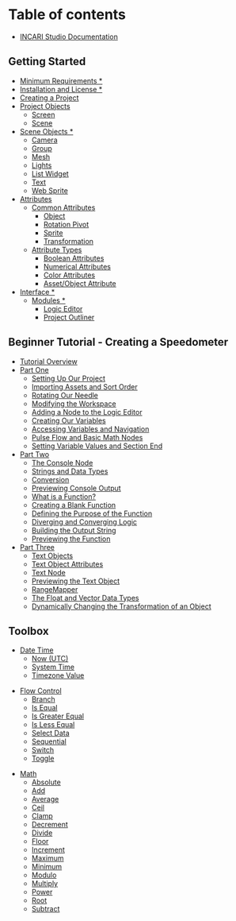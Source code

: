 # Table of contents

* [INCARI Studio Documentation](README.md)

## Getting Started

* [Minimum Requirements \*](getting-started/requirements.md)
* [Installation and License \*](getting-started/installation.md)
* [Creating a Project](getting-started/creating-a-project.md)
* [Project Objects](getting-started/project-objects/README.md)
  * [Screen](getting-started/project-objects/screen.md)
  * [Scene](getting-started/project-objects/scene.md)
* [Scene Objects \*](getting-started/scene-objects/README.md)
  * [Camera](getting-started/scene-objects/camera.md)
  * [Group](getting-started/scene-objects/group.md)
  * [Mesh](getting-started/scene-objects/mesh.md)
  * [Lights](getting-started/scene-objects/lights.md)
  * [List Widget](getting-started/scene-objects/list-widget.md)
  * [Text](getting-started/scene-objects/text.md)
  * [Web Sprite](getting-started/scene-objects/web-sprite.md)
* [Attributes](getting-started/attributes/README.md)
  * [Common Attributes](getting-started/attributes/common-attributes/README.md)
    * [Object](getting-started/attributes/common-attributes/object.md)
    * [Rotation Pivot](getting-started/attributes/common-attributes/rotation-pivot.md)
    * [Sprite](getting-started/attributes/common-attributes/sprite.md)
    * [Transformation](getting-started/attributes/common-attributes/transformation.md)
  * [Attribute Types](getting-started/attributes/attribute-types/README.md)
    * [Boolean Attributes](getting-started/attributes/attribute-types/boolean-attributes.md)
    * [Numerical Attributes](getting-started/attributes/attribute-types/numerical-attributes.md)
    * [Color Attributes](getting-started/attributes/attribute-types/color-attributes.md)
    * [Asset/Object Attribute](getting-started/attributes/attribute-types/asset-object-attribute.md)
* [Interface \*](getting-started/interface/README.md)
  * [Modules \*](getting-started/interface/managers-editors-and-outliners/README.md)
    * [Logic Editor](getting-started/interface/managers-editors-and-outliners/logic-editor.md)
    * [Project Outliner](getting-started/interface/managers-editors-and-outliners/project-outliner.md)

## Beginner Tutorial - Creating a Speedometer

* [Tutorial Overview](beginner-tutorial-creating-a-speedometer/tutorial-overview.md)
* [Part One](beginner-tutorial-creating-a-speedometer/part-one/README.md)
  * [Setting Up Our Project](beginner-tutorial-creating-a-speedometer/part-one/setting-up-our-project.md)
  * [Importing Assets and Sort Order](beginner-tutorial-creating-a-speedometer/part-one/importing-assets.md)
  * [Rotating Our Needle](beginner-tutorial-creating-a-speedometer/part-one/rotating-our-needle.md)
  * [Modifying the Workspace](beginner-tutorial-creating-a-speedometer/part-one/modifying-the-workspace.md)
  * [Adding a Node to the Logic Editor](beginner-tutorial-creating-a-speedometer/part-one/adding-a-node-to-the-logic-editor.md)
  * [Creating Our Variables](beginner-tutorial-creating-a-speedometer/part-one/creating-our-variables.md)
  * [Accessing Variables and Navigation](beginner-tutorial-creating-a-speedometer/part-one/accessing-variables-and-navigation.md)
  * [Pulse Flow and Basic Math Nodes](beginner-tutorial-creating-a-speedometer/part-one/pulse-flow-and-basic-math-nodes.md)
  * [Setting Variable Values and Section End](beginner-tutorial-creating-a-speedometer/part-one/setting-variable-values-and-section-end.md)
* [Part Two](beginner-tutorial-creating-a-speedometer/part-two/README.md)
  * [The Console Node](beginner-tutorial-creating-a-speedometer/part-two/using-console-to-debug.md)
  * [Strings and Data Types](beginner-tutorial-creating-a-speedometer/part-two/strings-and-data-types.md)
  * [Conversion](beginner-tutorial-creating-a-speedometer/part-two/conversion.md)
  * [Previewing Console Output](beginner-tutorial-creating-a-speedometer/part-two/previewing-console-output.md)
  * [What is a Function?](beginner-tutorial-creating-a-speedometer/part-two/creating-a-function.md)
  * [Creating a Blank Function](beginner-tutorial-creating-a-speedometer/part-two/creating-a-blank-function.md)
  * [Defining the Purpose of the Function](beginner-tutorial-creating-a-speedometer/part-two/defining-the-purpose-of-the-function.md)
  * [Diverging and Converging Logic](beginner-tutorial-creating-a-speedometer/part-two/creating-a-function-part-two.md)
  * [Building the Output String](beginner-tutorial-creating-a-speedometer/part-two/building-the-output-string-and-section-end.md)
  * [Previewing the Function](beginner-tutorial-creating-a-speedometer/part-two/previewing-the-function.md)
* [Part Three](beginner-tutorial-creating-a-speedometer/part-three/README.md)
  * [Text Objects](beginner-tutorial-creating-a-speedometer/part-three/text-objects.md)
  * [Text Object Attributes](beginner-tutorial-creating-a-speedometer/part-three/text-object-attributes.md)
  * [Text Node](beginner-tutorial-creating-a-speedometer/part-three/text-node.md)
  * [Previewing the Text Object](beginner-tutorial-creating-a-speedometer/part-three/previewing-the-text-object.md)
  * [RangeMapper](beginner-tutorial-creating-a-speedometer/part-three/rotating-the-needle.md)
  * [The Float and Vector Data Types](beginner-tutorial-creating-a-speedometer/part-three/the-float-and-vector-data-types.md)
  * [Dynamically Changing the Transformation of an Object](beginner-tutorial-creating-a-speedometer/part-three/dynamically-changing-the-transformation-of-an-object.md)

## Toolbox
<!-- * [Binary](logic-editor/toolbox/binary/README.md) -->
  <!-- * [Binary Hex Value](logic-editor/toolbox/binary/binary-hex-value.md) -->
  <!-- * [Merge Binaries](logic-editor/toolbox/binary/merge-binaries.md) -->
<!-- * [Communication](logic-editor/toolbox/communication/README.md) -->
  <!-- * [CAN](logic-editor/toolbox/communication/can/README.md)
    * [CAN Decoder](logic-editor/toolbox/communication/can/can-decoder.md)
    * [CAN Encoder](logic-editor/toolbox/communication/can/can-encoder.md)
    * [CAN Receiver](logic-editor/toolbox/communication/can/can-receiver.md)
    * [CAN Transceiver](logic-editor/toolbox/communication/can/can-transceiver.md)
    * [CAN Transmitter](logic-editor/toolbox/communication/can/can-transmitter.md) -->
* [Date Time](logic-editor/toolbox/datetime/README.md)
  <!-- * [Date Time Formatter](logic-editor/toolbox/datetime/datetime-formatter.md) -->
  * [Now (UTC)](logic-editor/toolbox/datetime/now-utc.md)
  * [System Time](logic-editor/toolbox/datetime/systemtime.md)
  * [Timezone Value](logic-editor/toolbox/datetime/timezone-value.md)
<!-- * [Development](logic-editor/toolbox/development/README.md)
  * [Assert](logic-editor/toolbox/development/assert.md)
  * [Console](logic-editor/toolbox/development/console.md) -->
<!-- * [Events](logic-editor/toolbox/events/README.md) -->
* [Flow Control](logic-editor/toolbox/flow-control/README.md)
  * [Branch](logic-editor/toolbox/flow-control/branch.md)
  <!-- * [Index Switch](logic-editor/toolbox/flow-control/indexswitch.md) -->
  * [Is Equal](logic-editor/toolbox/flow-control/isequal.md)
  * [Is Greater Equal](logic-editor/toolbox/flow-control/isgreaterequal.md)
  * [Is Less Equal](logic-editor/toolbox/flow-control/islessequal.md)
  * [Select Data](logic-editor/toolbox/flow-control/selectdata.md)
  * [Sequential](logic-editor/toolbox/flow-control/sequential.md)
  * [Switch](logic-editor/toolbox/flow-control/switch.md)
  * [Toggle](logic-editor/toolbox/flow-control/toggle.md)
<!-- * [Functions](logic-editor/toolbox/functions.md) -->
<!-- * [INCARI](logic-editor/toolbox/incari/README.md)
  * [ImageSequence](logic-editor/toolbox/incari/imagesequence/README.md)
    * [Pause Image Sequence](logic-editor/toolbox/incari/imagesequence/pause-image-sequence.md)
    * [Play Image Sequence](logic-editor/toolbox/incari/imagesequence/play-image-sequence.md)
    * [Stop Image Sequence](logic-editor/toolbox/incari/imagesequence/stop-image-sequence.md)
  * [List](logic-editor/toolbox/incari/list/README.md)
    * [Generate List](logic-editor/toolbox/incari/list/generate-list.md)
    * [Next List Entry](logic-editor/toolbox/incari/list/next-list-entry.md)
    * [Previous List Entry](logic-editor/toolbox/incari/list/previous-list-entry.md)
    * [Select List Entry](logic-editor/toolbox/incari/list/select-list-entry.md)
    * [Set Active](logic-editor/toolbox/incari/list/set-active.md)
    * [Set Current Index](logic-editor/toolbox/incari/list/set-current-index.md)
  * [Object](logic-editor/toolbox/incari/object/README.md)
    * [Get Alpha](logic-editor/toolbox/incari/object/get-alpha.md)
    * [Get Position](logic-editor/toolbox/incari/object/get-position.md)
    * [Get Rotation](logic-editor/toolbox/incari/object/get-rotation.md)
    * [Get Scale](logic-editor/toolbox/incari/object/get-scale.md)
    * [Get Visibility](logic-editor/toolbox/incari/object/get-visibility.md)
    * [Set Alpha](logic-editor/toolbox/incari/object/set-alpha.md)
    * [Set Position](logic-editor/toolbox/incari/object/set-position.md)
    * [Set Rotation](logic-editor/toolbox/incari/object/set-rotation.md)
    * [Set Scale](logic-editor/toolbox/incari/object/set-scale.md)
    * [Set Text](logic-editor/toolbox/incari/object/set-text.md)
    * [Set Visibility](logic-editor/toolbox/incari/object/set-visibility.md)
  * [Scene](logic-editor/toolbox/incari/scene.md)
  * [Screen](logic-editor/toolbox/incari/screen/README.md)
    * [Get Scene](logic-editor/toolbox/incari/screen/get-scene.md)
    * [Set Scene](logic-editor/toolbox/incari/screen/set-scene.md) -->
* [Math](logic-editor/toolbox/math/README.md)
  * [Absolute](logic-editor/toolbox/math/absolute.md)
  * [Add](logic-editor/toolbox/math/add.md)
  * [Average](logic-editor/toolbox/math/average.md)
  <!-- * [Boolean](logic-editor/toolbox/math/boolean/README.md)
    * [AND](logic-editor/toolbox/math/boolean/and.md)
    * [Boolean Value](logic-editor/toolbox/math/boolean/boolean-value.md)
    * [Negate](logic-editor/toolbox/math/boolean/negate.md)
    * [OR](logic-editor/toolbox/math/boolean/or.md) -->
  * [Ceil](logic-editor/toolbox/math/ceil.md)
  * [Clamp](logic-editor/toolbox/math/clamp.md)
  * [Decrement](logic-editor/toolbox/math/decrement.md)
  * [Divide](logic-editor/toolbox/math/divide.md)
  * [Floor](logic-editor/toolbox/math/floor.md)
  * [Increment](logic-editor/toolbox/math/increment.md)
  <!-- * [Interpolate](logic-editor/toolbox/math/interpolate.md) -->
  <!-- * [Logarithm](logic-editor/toolbox/math/logarithm.md) -->
  <!-- * [Math Constant](logic-editor/toolbox/math/math-constant.md) -->
  * [Maximum](logic-editor/toolbox/math/maximum.md)
  * [Minimum](logic-editor/toolbox/math/minimum.md)
  * [Modulo](logic-editor/toolbox/math/modulo.md)
  * [Multiply](logic-editor/toolbox/math/multiply.md)
  <!-- * [Numeric Value](logic-editor/toolbox/math/numeric-value.md) -->
  * [Power](logic-editor/toolbox/math/power.md)
  <!-- * [Random](logic-editor/toolbox/math/random.md) -->
  <!-- * [Range Mapper](logic-editor/toolbox/math/range-mapper.md) -->
  * [Root](logic-editor/toolbox/math/root.md)
  <!-- * [Rotation Matrix](logic-editor/toolbox/math/rotation-matrix.md) -->
  * [Subtract](logic-editor/toolbox/math/subtract.md)
  <!-- * [Trigonometry](logic-editor/toolbox/math/trigonometry/README.md)
    * [Arc Cosine](logic-editor/toolbox/math/trigonometry/arc-cosine.md)
    * [Arc Sine](logic-editor/toolbox/math/trigonometry/arc-sine.md)
    * [Arc Tangent](logic-editor/toolbox/math/trigonometry/arc-tangent.md)
    * [Cosine](logic-editor/toolbox/math/trigonometry/cosine.md)
    * [Radian-Degree Converter](logic-editor/toolbox/math/trigonometry/radian-degree-converter.md)
    * [Sine](logic-editor/toolbox/math/trigonometry/sine.md)
    * [Tangent](logic-editor/toolbox/math/trigonometry/tangent.md) -->
  <!-- * [Vector Value](logic-editor/toolbox/math/vector-value.md) -->


